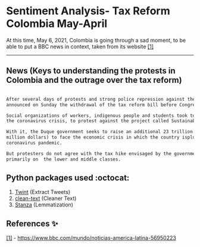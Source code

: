 # Sentiment Analysis- Tax Reform Colombia May-April

At this time, May 6, 2021, Colombia is going through a sad moment, to be able to put a BBC news in context, taken from its website [[1]](https://www.bbc.com/mundo/noticias-america-latina-56950223)
___
## News (Keys to understanding the protests in Colombia and the outrage over the tax reform)

```txt

After several days of protests and strong police repression against the protesters, President Iván Duque 
announced on Sunday the withdrawal of the tax reform bill before Congress.

Social organizations of workers, indigenous people and students took to the streets of Colombia despite 
the coronavirus crisis, to protest against the project called Sustainable Solidarity Law.

With it, the Duque government seeks to raise an additional 23 trillion Colombian pesos(about US $ 6,300 
million dollars) to face the economic crisis in which the country isplunged, very affected by the 
coronavirus pandemic.

But protesters do not agree with the tax hike envisaged by the government project, which they say falls
primarily on  the lower and middle classes.

```





## Python packages used :octocat:
1. [Twint](https://github.com/twintproject/twint) (Extract Tweets)
2. [clean-text](https://github.com/jfilter/clean-text) (Cleaner Text)
3. [Stanza](https://github.com/stanfordnlp/stanza) (Lemmatization)


## References :sparkles:

[[1]](https://www.bbc.com/mundo/noticias-america-latina-56950223) - https://www.bbc.com/mundo/noticias-america-latina-56950223
